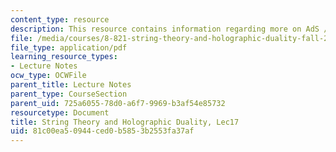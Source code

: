 ```yaml
---
content_type: resource
description: This resource contains information regarding more on AdS / CFT duality.
file: /media/courses/8-821-string-theory-and-holographic-duality-fall-2014/81c00ea50944ced0b5853b2553fa37af_MIT8_821S15_Lec17.pdf
file_type: application/pdf
learning_resource_types:
- Lecture Notes
ocw_type: OCWFile
parent_title: Lecture Notes
parent_type: CourseSection
parent_uid: 725a6055-78d0-a6f7-9969-b3af54e85732
resourcetype: Document
title: String Theory and Holographic Duality, Lec17
uid: 81c00ea5-0944-ced0-b585-3b2553fa37af
---
```


